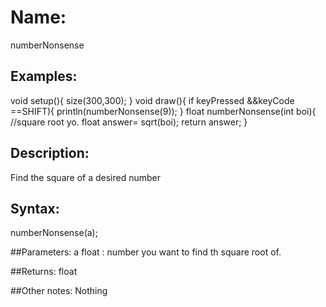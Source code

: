 # Name: 
numberNonsense
## Examples:
void setup(){
	size(300,300);
}
void draw(){
	if keyPressed &&keyCode ==SHIFT){
		println(numberNonsense(9));
	}
float numberNonsense(int boi){    //square root yo.
  float answer= sqrt(boi);
  return answer;
}
## Description:
Find the square of a desired number

## Syntax:
numberNonsense(a);

##Parameters: 
a float : number you want to find th square root of.

##Returns:
float

##Other notes:
Nothing
